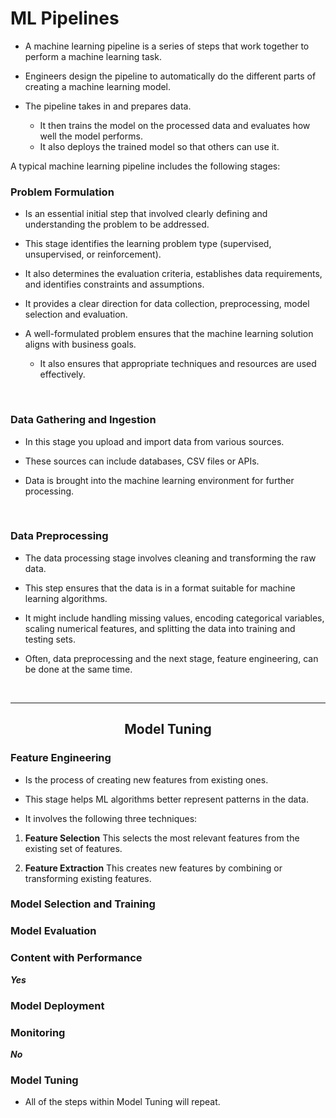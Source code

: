 # ML Pipelines
- A machine learning pipeline is a series of steps that work together to perform a machine 
learning task.

- Engineers design the pipeline to automatically do the different parts of creating a machine 
learning model.

- The pipeline takes in and prepares data.
    - It then trains the model on the processed data and evaluates how well the model
    performs.
    - It also deploys the trained model so that others can use it.

A typical machine learning pipeline includes the following stages:

### Problem Formulation
- Is an essential initial step that involved clearly defining and understanding the problem to be
addressed.

- This stage identifies the learning problem type (supervised, unsupervised, or reinforcement).

- It also determines the evaluation criteria, establishes data requirements, and identifies
constraints and assumptions.

- It provides a clear direction for data collection, preprocessing, model selection and evaluation.

- A well-formulated problem ensures that the machine learning solution aligns with business goals.
    - It also ensures that appropriate techniques and resources are used effectively.

<br>

### Data Gathering and Ingestion
- In this stage you upload and import data from various sources.

- These sources can include databases, CSV files or APIs.

- Data is brought into the machine learning environment for further processing.

<br>

### Data Preprocessing
- The data processing stage involves cleaning and transforming the raw data.

- This step ensures that the data is in a format suitable for machine learning algorithms.

- It might include handling missing values, encoding categorical variables, scaling numerical
features, and splitting the data into training and testing sets.

- Often, data preprocessing and the next stage, feature engineering, can be done at the same
time.

<br>

***
## <center> Model Tuning <center/>

### Feature Engineering
- Is the process of creating new features from existing ones.

- This stage helps ML algorithms better represent patterns in the data.

- It involves the following three techniques:
1. **Feature Selection** This selects the most relevant features from the existing set of features.

2. **Feature Extraction** This creates new features by combining or transforming existing features. 

### Model Selection and Training


### Model Evaluation


### Content with Performance


_**Yes**_

### Model Deployment


### Monitoring


_**No**_

### Model Tuning
- All of the steps within Model Tuning will repeat.
